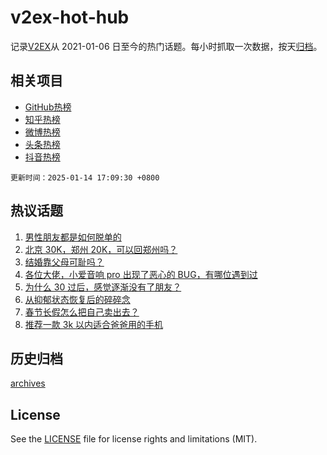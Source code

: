 # v2ex-hot-hub

 记录[V2EX](https://www.v2ex.com/)从 2021-01-06 日至今的热门话题。每小时抓取一次数据，按天[归档](archives)。
 
 ## 相关项目

- [GitHub热榜](https://github.com/lonnyzhang423/github-hot-hub)
- [知乎热榜](https://github.com/lonnyzhang423/zhihu-hot-hub)
- [微博热榜](https://github.com/lonnyzhang423/weibo-hot-hub)
- [头条热榜](https://github.com/lonnyzhang423/toutiao-hot-hub)
- [抖音热榜](https://github.com/lonnyzhang423/douyin-hot-hub)


 `更新时间：2025-01-14 17:09:30 +0800`

## 热议话题

1. [男性朋友都是如何脱单的](https://www.v2ex.com/t/1104885)
1. [北京 30K，郑州 20K，可以回郑州吗？](https://www.v2ex.com/t/1104949)
1. [结婚靠父母可耻吗？](https://www.v2ex.com/t/1104890)
1. [各位大佬，小爱音响 pro 出现了恶心的 BUG，有哪位遇到过](https://www.v2ex.com/t/1104864)
1. [为什么 30 过后，感觉逐渐没有了朋友？](https://www.v2ex.com/t/1104872)
1. [从抑郁状态恢复后的碎碎念](https://www.v2ex.com/t/1104854)
1. [春节长假怎么把自己卖出去？](https://www.v2ex.com/t/1104870)
1. [推荐一款 3k 以内适合爸爸用的手机](https://www.v2ex.com/t/1104906)

## 历史归档

[archives](archives)

## License

See the [LICENSE](LICENSE) file for license rights and limitations (MIT).
